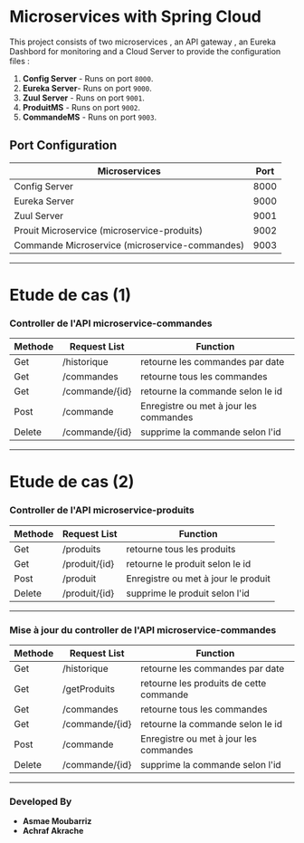 # Microservices with Spring Cloud

This project consists of two microservices , an API gateway , an Eureka Dashbord for monitoring and a Cloud Server to provide the configuration files :

1. **Config Server** - Runs on port `8000`.
2. **Eureka Server**- Runs on port `9000`.
3. **Zuul Server** - Runs on port `9001`.
5. **ProduitMS** - Runs on port `9002`.
4. **CommandeMS** - Runs on port `9003`.

## Port Configuration

| Microservices      | Port  |
|--------------------|-------|
| Config Server      | 8000  |
| Eureka Server      | 9000  |
| Zuul Server      | 9001  |
| Prouit Microservice (microservice-produits)      | 9002 |
| Commande Microservice (microservice-commandes) | 9003  |

---

# Etude de cas (1)

### Controller de l'API microservice-commandes

| Methode | Request List | Function  |
|---------|--------------|-----------|
| Get     | /historique  | retourne les commandes par date|
| Get     | /commandes   | retourne tous les commandes |
| Get     | /commande/{id}| retourne la commande selon le id|
| Post    | /commande | Enregistre ou met à jour les commandes |
| Delete  | /commande/{id}  |supprime la commande selon l'id|

---

# Etude de cas (2)

### Controller de l'API microservice-produits

| Methode | Request List | Function  |
|---------|--------------|-----------|
| Get     | /produits    | retourne tous les produits |
| Get     | /produit/{id}| retourne le produit selon le id|
| Post    | /produit | Enregistre ou met à jour le produit |
| Delete  | /produit/{id}  |supprime le produit selon l'id|

---

### Mise à jour du controller de l'API microservice-commandes

| Methode | Request List | Function  |
|---------|--------------|-----------|
| Get     | /historique  | retourne les commandes par date|
| Get     | /getProduits  | retourne les produits de cette commande|
| Get     | /commandes   | retourne tous les commandes |
| Get     | /commande/{id}| retourne la commande selon le id|
| Post    | /commande | Enregistre ou met à jour les commandes |
| Delete  | /commande/{id}  |supprime la commande selon l'id|

---

### Developed By

- **Asmae Moubarriz**
- **Achraf Akrache**
